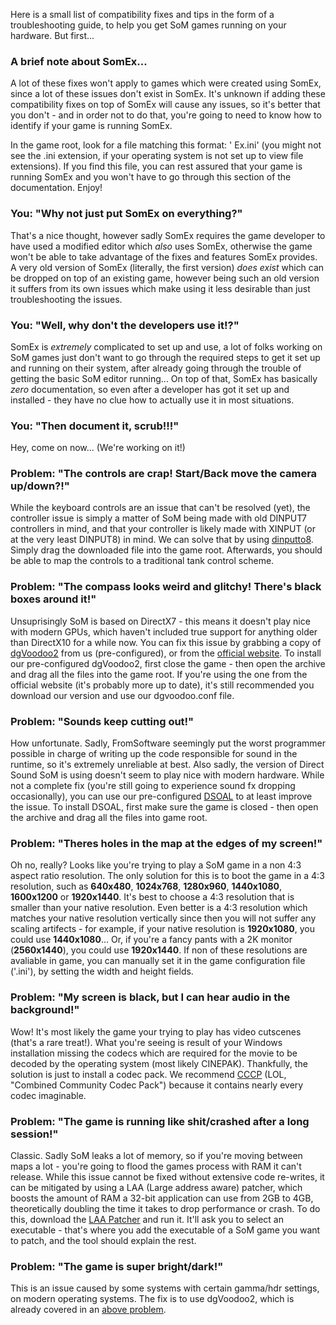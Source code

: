 Here is a small list of compatibility fixes and tips in the form of a troubleshooting guide, to help you get SoM games running on your hardware. But first...

### A brief note about SomEx...
A lot of these fixes won't apply to games which were created using SomEx, since a lot of these issues don't exist in SomEx. It's unknown if adding these compatibility fixes on top of SomEx will cause any issues, so it's better that you don't - and in order not to do that, you're going to need to know how to identify if your game is running SomEx.

In the game root, look for a file matching this format: '<GAME NAME> Ex.ini' (you might not see the .ini extension, if your operating system is not set up to view file extensions). If you find this file, you can rest assured that your game is running SomEx and you won't have to go through this section of the documentation. Enjoy!

### You: "Why not just put SomEx on everything?"
That's a nice thought, however sadly SomEx requires the game developer to have used a modified editor which _also_ uses SomEx, otherwise the game won't be able to take advantage of the fixes and features SomEx provides. A very old version of SomEx (literally, the first version) _does exist_ which can be dropped on top of an existing game, however being such an old version it suffers from its own issues which make using it less desirable than just troubleshooting the issues.

### You: "Well, why don't the developers use it!?"
SomEx is _extremely_ complicated to set up and use, a lot of folks working on SoM games just don't want to go through the required steps to get it set up and running on their system, after already going through the trouble of getting the basic SoM editor running... On top of that, SomEx has basically _zero_ documentation, so even after a developer has got it set up and installed - they have no clue how to actually use it in most situations.

### You: "Then document it, scrub!!!"
Hey, come on now... (We're working on it!)

### Problem: "The controls are crap! Start/Back move the camera up/down?!"
While the keyboard controls are an issue that can't be resolved (yet), the controller issue is simply a matter of SoM being made with old DINPUT7 controllers in mind, and that your controller is likely made with XINPUT (or at the very least DINPUT8) in mind. We can solve that by using [dinputto8](https://serve.swordofmoonlight.com/Games/Fixes/dinput.dll). Simply drag the downloaded file into the game root. Afterwards, you should be able to map the controls to a traditional tank control scheme.

### Problem: "The compass looks weird and glitchy! There's black boxes around it!"
Unsuprisingly SoM is based on DirectX7 - this means it doesn't play nice with modern GPUs, which haven't included true support for anything older than DirectX10 for a while now. You can fix this issue by grabbing a copy of [dgVoodoo2](https://serve.swordofmoonlight.com/Games/Fixes/dgvoodoo-graphics-fix.7z) from us (pre-configured), or from the [official website](https://dege.freeweb.hu/dgVoodoo2/dgVoodoo2/). To install our pre-configured dgVoodoo2, first close the game - then open the archive and drag all the files into the game root. If you're using the one from the official website (it's probably more up to date), it's still recommended you download our version and use our dgvoodoo.conf file.

### Problem: "Sounds keep cutting out!"
How unfortunate. Sadly, FromSoftware seemingly put the worst programmer possible in charge of writing up the code responsible for sound in the runtime, so it's extremely unreliable at best. Also sadly, the version of Direct Sound SoM is using doesn't seem to play nice with modern hardware. While not a complete fix (you're still going to experience sound fx dropping occasionally), you can use our pre-configured [DSOAL](https://serve.swordofmoonlight.com/Games/Fixes/dsoal-sound-fix.7z) to at least improve the issue. To install DSOAL, first make sure the game is closed - then open the archive and drag all the files into game root.

### Problem: "Theres holes in the map at the edges of my screen!"
Oh no, really? Looks like you're trying to play a SoM game in a non 4:3 aspect ratio resolution. The only solution for this is to boot the game in a 4:3 resolution, such as **640x480**, **1024x768**, **1280x960**, **1440x1080**, **1600x1200** or **1920x1440**. It's best to choose a 4:3 resolution that is smaller than your native resolution. Even better is a 4:3 resolution which matches your native resolution vertically since then you will not suffer any scaling artifects - for example, if your native resolution is **1920x1080**, you could use **1440x1080**... Or, if you're a fancy pants with a 2K monitor (**2560x1440**), you could use **1920x1440**. If non of these resolutions are avaliable in game, you can manually set it in the game configuration file ('<GAME NAME>.ini'), by setting the width and height fields.

### Problem: "My screen is black, but I can hear audio in the background!"
Wow! It's most likely the game your trying to play has video cutscenes (that's a rare treat!). What you're seeing is result of your Windows installation missing the codecs which are required for the movie to be decoded by the operating system (most likely CINEPAK). Thankfully, the solution is just to install a codec pack. We recommend [CCCP](https://serve.swordofmoonlight.com/Games/Fixes/combined-community-codec-pack.exe) (LOL, "Combined Community Codec Pack") because it contains nearly every codec imaginable.

### Problem: "The game is running like shit/crashed after a long session!"
Classic. Sadly SoM leaks a lot of memory, so if you're moving between maps a lot - you're going to flood the games process with RAM it can't release. While this issue cannot be fixed without extensive code re-writes, it can be mitigated by using a LAA (Large address aware) patcher, which boosts the amount of RAM a 32-bit application can use from 2GB to 4GB, theoretically doubling the time it takes to drop performance or crash. To do this, download the [LAA Patcher](https://serve.swordofmoonlight.com/Games/Fixes/laa_patcher.exe) and run it. It'll ask you to select an executable - that's where you add the executable of a SoM game you want to patch, and the tool should explain the rest.

### Problem: "The game is super bright/dark!"
This is an issue caused by some systems with certain gamma/hdr settings, on modern operating systems. The fix is to use dgVoodoo2, which is already covered in an [above problem](comp-games.md/#problem-the-compass-looks-weird-and-glitchy-theres-black-boxes-around-it).

